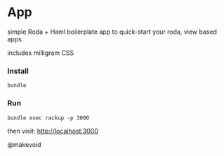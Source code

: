 # App

simple Roda + Haml boilerplate app to quick-start your roda, view based apps

includes milligram CSS


### Install

    bundle


### Run


    bundle exec rackup -p 3000


then visit: <http://localhost:3000>


@makevoid

